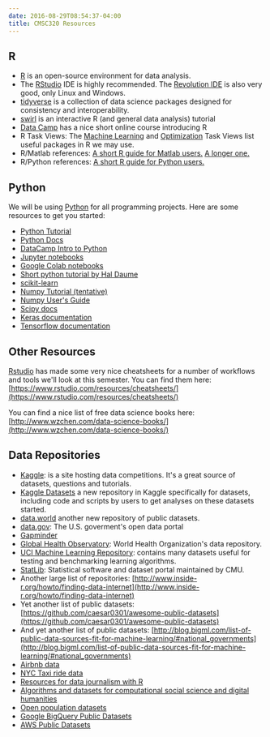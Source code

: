 ```yaml
---
date: 2016-08-29T08:54:37-04:00
title: CMSC320 Resources 
---
```


## R

* [R](http://www.r-project.org) is an open-source environment for data analysis.  
* The [RStudio](http://www.rstudio.com/ide) IDE is highly recommended. The [Revolution IDE](http://www.revolutionanalytics.com/academic-and-public-service-programs) is also very good, only Linux and Windows.  
* [tidyverse](http://tidyverse.org) is a collection of data science packages designed for consistency and interoperability.  
* [swirl](http://swirlstats.com/) is an interactive R (and general data analysis) tutorial  
* [Data Camp](https://www.datacamp.com/courses/free-introduction-to-r) has a nice short online course introducing R  
* R Task Views: The [Machine Learning](http://cran.r-project.org/web/views/MachineLearning.html) and [Optimization](http://cran.r-project.org/web/views/Optimization.html) Task Views list useful packages in R we may use.  
* R/Matlab references: [A short R guide for Matlab users.](http://mathesaurus.sourceforge.net/octave-r.html) [A longer one.](http://cran.r-project.org/doc/contrib/Hiebeler-matlabR.pdf)  
* R/Python references: [A short R guide for Python users.](http://mathesaurus.sourceforge.net/r-numpy.html)  

## Python

We will be using [Python](http://www.python.org/) for all programming projects. Here are some resources
to get you started:

*	[Python Tutorial](http://docs.python.org/tutorial/)  
*	[Python Docs](http://docs.python.org/index.html)  
* [DataCamp Intro to Python](https://www.datacamp.com/courses/intro-to-python-for-data-science)
*   [Jupyter notebooks](http://jupyter.org/)
* [Google Colab notebooks](http://colab.research.google.com)
* [Short python tutorial by Hal Daume](http://www.umiacs.umd.edu/~hal/courses/2011F_ML/p0/) 
* [scikit-learn](https://scikit-learn.org/stable/index.html)
*	[Numpy Tutorial (tentative)](http://scipy.org/Tentative_NumPy_Tutorial)  
*	[Numpy User's Guide](http://docs.scipy.org/doc/numpy/user/)  
*	[Scipy docs](http://docs.scipy.org/doc/)  
* [Keras documentation](https://keras.io/)  
* [Tensorflow documentation](https://www.tensorflow.org/tutorials/)

## Other Resources

[Rstudio](http://rstudio.org) has made some very nice cheatsheets for
a number of workflows and tools we'll look at this semester. You can find them here: [https://www.rstudio.com/resources/cheatsheets/](https://www.rstudio.com/resources/cheatsheets/)

You can find a nice list of free data science books here: [http://www.wzchen.com/data-science-books/](http://www.wzchen.com/data-science-books/)

## Data Repositories

* [Kaggle](http://www.kaggle.com/): is a site hosting data competitions. It's a great source of
datasets, questions and tutorials.
* [Kaggle Datasets](https://www.kaggle.com/datasets) a new repository in Kaggle specifically for datasets, including code and scripts by users to get analyses on these datasets started.  
* [data.world](https://data.world/) another new repository of public datasets. 
* [data.gov](http://www.data.gov/): The U.S. goverment's open data portal
* [Gapminder](http://www.gapminder.org/data/)
* [Global Health Observatory](http://www.who.int/gho/database/en/): World Health Organization's data repository.
* [UCI Machine Learning Repository](http://archive.ics.uci.edu/ml/): contains many datasets useful for testing and benchmarking learning algorithms.
* [StatLib](http://lib.stat.cmu.edu/): Statistical software and
dataset portal maintained by CMU.
* Another large list of repositories: [http://www.inside-r.org/howto/finding-data-internet](http://www.inside-r.org/howto/finding-data-internet)
* Yet another list of public datasets:
[https://github.com/caesar0301/awesome-public-datasets](https://github.com/caesar0301/awesome-public-datasets)
* And yet another list of public datasets: [http://blog.bigml.com/list-of-public-data-sources-fit-for-machine-learning/#national_governments](http://blog.bigml.com/list-of-public-data-sources-fit-for-machine-learning/#national_governments)
* [Airbnb data](http://insideairbnb.com/get-the-data.html)  
* [NYC Taxi ride data](http://www.nyc.gov/html/tlc/html/about/trip_record_data.shtml)
* [Resources for data journalism with R](http://rddj.info)  
* [Algorithms and datasets for computational social science and digital humanities](http://ropengov.github.io/)  
* [Open population datasets](https://code.facebook.com/posts/596471193873876/open-population-datasets-and-open-challenges/)
* [Google BigQuery Public Datasets](https://cloud.google.com/bigquery/public-data/)
* [AWS Public Datasets](https://aws.amazon.com/public-datasets/)

